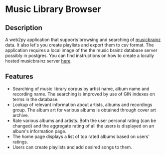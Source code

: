 Music Library Browser
=====================

## Description ##
A web2py application that supports browsing and searching of [musicbrainz](http://musicbrainz.org) data. It also let's you create playlists and export them to csv format. The application requires a local image of the the music brainz database server possibly in postgres. You can find instructions on how to create a locally hosted musicbrainz server [here](https://github.com/metabrainz/musicbrainz-server).
## Features ##
* Searching of music library corpus by artist name, album name and recording name. The searching is improved by use of GIN indexes on terms in the database.
* Lookup of relevant information about artists, albums and recordings group. The album art for various albums is obtained through cover art archive.
* Rate various albums and artists. Both the user personal rating (can be changed) and the aggregate rating of all the users is displayed on an album's information page.
* The home page displays a list of top rated albums based on users' ratings.
* Users can create playlists and add desired songs to them.



